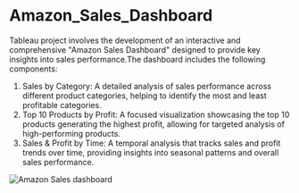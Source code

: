 # Amazon_Sales_Dashboard
Tableau project involves the development of an interactive and comprehensive "Amazon Sales Dashboard" designed to provide key insights into sales performance.The dashboard includes the following components:
1.	Sales by Category: A detailed analysis of sales performance across different product categories, helping to identify the most and least profitable categories.
2.	Top 10 Products by Profit: A focused visualization showcasing the top 10 products generating the highest profit, allowing for targeted analysis of high-performing products.
3.	Sales & Profit by Time: A temporal analysis that tracks sales and profit trends over time, providing insights into seasonal patterns and overall sales performance.

![Amazon Sales dashboard](https://github.com/user-attachments/assets/6204a79d-34aa-412a-80e2-db9d92d4e048)

